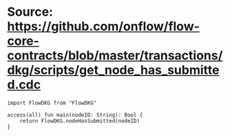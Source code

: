 # Source: https://github.com/onflow/flow-core-contracts/blob/master/transactions/dkg/scripts/get_node_has_submitted.cdc

```
import FlowDKG from "FlowDKG"

access(all) fun main(nodeID: String): Bool {
    return FlowDKG.nodeHasSubmitted(nodeID)
}
```